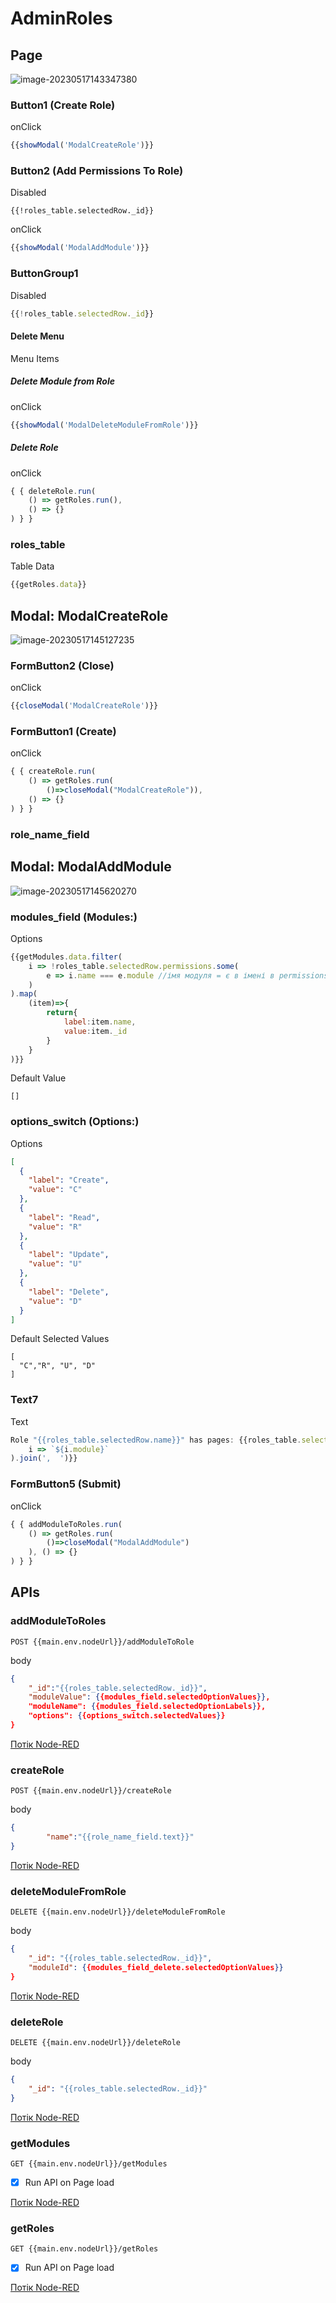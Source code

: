 # AdminRoles

## Page

![image-20230517143347380](media/image-20230517143347380.png)

### Button1 (Create Role)

onClick

```js
{{showModal('ModalCreateRole')}}
```

### Button2 (Add Permissions To Role)

Disabled

```
{{!roles_table.selectedRow._id}}
```

onClick

```js
{{showModal('ModalAddModule')}}
```

### ButtonGroup1

Disabled

```js
{{!roles_table.selectedRow._id}}
```

#### Delete Menu

Menu Items

##### Delete Module from Role

onClick

```js
{{showModal('ModalDeleteModuleFromRole')}}
```

##### Delete Role

onClick

```js
{ { deleteRole.run(
    () => getRoles.run(), 
    () => {}
) } }
```

### roles_table

Table Data

```js
{{getRoles.data}}
```

## Modal: ModalCreateRole

![image-20230517145127235](media/image-20230517145127235.png)

### FormButton2 (Close)

onClick

```js
{{closeModal('ModalCreateRole')}}
```

### FormButton1 (Create)

onClick

```js
{ { createRole.run(
    () => getRoles.run(
        ()=>closeModal("ModalCreateRole")), 
    () => {}
) } }
```

### role_name_field



## Modal: ModalAddModule

![image-20230517145620270](media/image-20230517145620270.png)

### modules_field (Modules:)

Options

```js
{{getModules.data.filter(
    i => !roles_table.selectedRow.permissions.some(
        e => i.name === e.module //імя модуля = є в імені в permissions 
    )
).map(
    (item)=>{
        return{
            label:item.name, 
            value:item._id
        }
    }
)}}
```

Default Value

```
[]
```

### options_switch (Options:)

Options

```json
[
  {
    "label": "Create",
    "value": "C"
  },
  {
    "label": "Read",
    "value": "R"
  },
  {
    "label": "Update",
    "value": "U"
  },
  {
    "label": "Delete",
    "value": "D"
  }
]
```

Default Selected Values

```
[
  "C","R", "U", "D"
]
```

### Text7

Text

```js
Role "{{roles_table.selectedRow.name}}" has pages: {{roles_table.selectedRow.permissions.map(
    i => `${i.module}`
).join(',  ')}}
```

### FormButton5 (Submit)

onClick

```js
{ { addModuleToRoles.run(
    () => getRoles.run(
        ()=>closeModal("ModalAddModule")
    ), () => {}
) } }
```



## APIs

### addModuleToRoles

```
POST {{main.env.nodeUrl}}/addModuleToRole
```

body

```json
{
	"_id":"{{roles_table.selectedRow._id}}",
	"moduleValue": {{modules_field.selectedOptionValues}},
	"moduleName": {{modules_field.selectedOptionLabels}},
	"options": {{options_switch.selectedValues}}
}
```

[Потік Node-RED](node_addmodulestoroles.md)

### createRole

```
POST {{main.env.nodeUrl}}/createRole
```

body

```json
{
		"name":"{{role_name_field.text}}"
}
```

[Потік Node-RED](node_createRole.md)

### deleteModuleFromRole

```
DELETE {{main.env.nodeUrl}}/deleteModuleFromRole
```

body

```json
{
	"_id": "{{roles_table.selectedRow._id}}",
	"moduleId": {{modules_field_delete.selectedOptionValues}}
}
```

[Потік Node-RED](node_deleteModuleFromRole.md)

### deleteRole

```
DELETE {{main.env.nodeUrl}}/deleteRole
```

body

```json
{
	"_id": "{{roles_table.selectedRow._id}}"
}
```

[Потік Node-RED](node_deleteRole.md)

### getModules

```
GET {{main.env.nodeUrl}}/getModules
```

- [x] Run API on Page load 

[Потік Node-RED](node_getModules.md)

### getRoles

```
GET {{main.env.nodeUrl}}/getRoles
```

- [x] Run API on Page load 

[Потік Node-RED](node_getRoles.md)